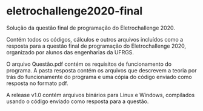 # eletrochallenge2020-final
Solução da questão final de programação do Eletrochallenge 2020.

Contém todos os códigos, cálculos e outros arquivos incluídos como a resposta para a questão final de programação do Eletrochallenge 2020, organizado por alunos das engenharias da UFRGS.

O arquivo Questão.pdf contém os requisitos de funcionamento do programa.
A pasta resposta contém os arquivos que descrevem a teoria por trás do funcionamente do programa e uma cópia do código enviado como resposta no formato pdf.

A release v1.0 contém arquivos binários para Linux e Windows, compilados usando o código enviado como resposta para a questão.
